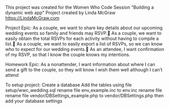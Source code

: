 This project was created for the Women Who Code Session "Building a dynamic web app"
Project created by Linda McGraw https://LindaMcGraw.com

Project Epic:
As a couple, we want to share key details about our upcoming wedding events so family and friends may RSVP.
As a couple, we want to easily obtain the total RSVPs for each activity without having to compile a list.
As a couple, we want to easily export a list of RSVPs, so we can know who to expect for our wedding events.
As an attendee, I want confirmation of my RSVP, so that I know the couple knows my intentions.

Homework Epic:
As a nonattender, I want information about where I can send a gift to the couple, so they will know I wish them well although I can’t attend

To setup project:
  Create a database
  Add the tables using file setup/wwc_wedding.sql
  rename file env_example.inc to env.inc
  rename file
  rename file vendor/DBSettings_example.php to vendor/DBSettings.php
    then add your database settings
